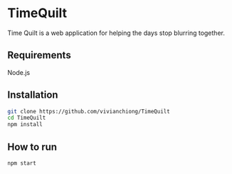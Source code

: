# TimeQuilt

Time Quilt is a web application for helping the days stop blurring together.

## Requirements

Node.js

## Installation

```bash
git clone https://github.com/vivianchiong/TimeQuilt
cd TimeQuilt
npm install
```

## How to run
```
npm start
```